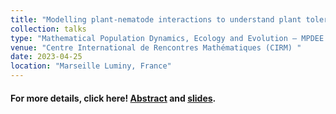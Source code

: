 ```yaml
---
title: "Modelling plant-nematode interactions to understand plant tolerance"
collection: talks
type: "Mathematical Population Dynamics, Ecology and Evolution – MPDEE 2023"
venue: "Centre International de Rencontres Mathématiques (CIRM) "
date: 2023-04-25
location: "Marseille Luminy, France"
---
```


#### For more details, click here! [Abstract](../../files/abstract_marseille_april_2023.pdf) and [slides](../../files/talk_marseille_april_2023.pdf).
